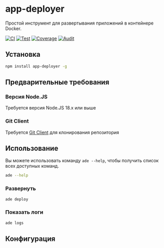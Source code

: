 # app-deployer
Простой инструмент для развертывания приложений в контейнере Docker.

[![CI](https://github.com/sumor-cloud/app-deployer/actions/workflows/ci.yml/badge.svg)](https://github.com/sumor-cloud/app-deployer/actions/workflows/ci.yml)
[![Test](https://github.com/sumor-cloud/app-deployer/actions/workflows/ut.yml/badge.svg)](https://github.com/sumor-cloud/app-deployer/actions/workflows/ut.yml)
[![Coverage](https://github.com/sumor-cloud/app-deployer/actions/workflows/coverage.yml/badge.svg)](https://github.com/sumor-cloud/app-deployer/actions/workflows/coverage.yml)
[![Audit](https://github.com/sumor-cloud/app-deployer/actions/workflows/audit.yml/badge.svg)](https://github.com/sumor-cloud/app-deployer/actions/workflows/audit.yml)

## Установка
```bash
npm install app-deployer -g
```

## Предварительные требования

### Версия Node.JS
Требуется версия Node.JS 18.x или выше

### Git Client
Требуется [Git Client](https://git-scm.com/) для клонирования репозитория

## Использование

Вы можете использовать команду `ade --help`, чтобы получить список всех доступных команд.
```bash
ade --help
```

### Развернуть

```bash
ade deploy
```

### Показать логи

```bash
ade logs
```

## Конфигурация